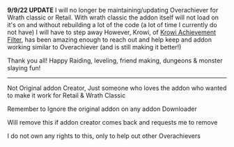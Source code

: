 **9/9/22 UPDATE**
I will no longer be maintaining/updating Overachiever for Wrath classic or Retail. 
 With wrath classic the addon itself will not load on it's on and without rebuilding a lot of the code (a lot of time I currently do not have) I will have to step away
However,
Krowi, of [Krowi Achievement Filter](https://www.curseforge.com/wow/addons/krowi-achievement-filter), has been amazing enough to reach out and help keep and addon working similar to Overachiever (and is still making it better!)

Thank you all! Happy Raiding, leveling, friend making, dungeons & monster slaying fun!

_________________________________________________________________________________________________________________________________________
Not Original addon Creator, Just someone who loves the addon who wanted to make it work for Retail & Wrath Classic

Remember to Ignore the original addon on any addon Downloader

Will remove this if addon creator comes back and requests me to remove

I do not own any rights to this, only to help out other Overachievers

